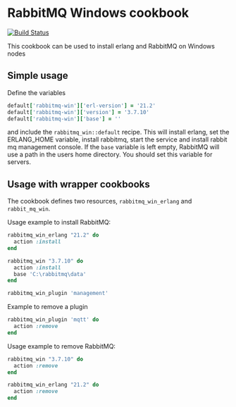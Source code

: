 # RabbitMQ Windows cookbook

[![Build Status](https://dev.azure.com/btcag-chef/rabbitmq-win/_apis/build/status/btc-ag.chef-rabbitmq-win?branchName=master)](https://dev.azure.com/btcag-chef/rabbitmq-win/_build/latest?definitionId=1?branchName=master)

This cookbook can be used to install erlang and RabbitMQ on Windows nodes

## Simple usage

Define the variables 

```ruby
default['rabbitmq-win']['erl-version'] = '21.2'
default['rabbitmq-win']['version'] = '3.7.10'
default['rabbitmq-win']['base'] = ''
```
and include the `rabbitmq_win::default` recipe. This will install erlang, set the ERLANG_HOME variable, install rabbitmq, start the service and install rabbit mq management console. 
If the `base` variable is left empty, RabbitMQ will use a path in the users home directory. You should set this variable for servers.

## Usage with wrapper cookbooks

The cookbook defines two resources, `rabbitmq_win_erlang` and `rabbit_mq_win`.

Usage example to install RabbitMQ:

```ruby
rabbitmq_win_erlang "21.2" do
  action :install
end

rabbitmq_win "3.7.10" do
  action :install
  base 'C:\rabbitmq\data'
end

rabbitmq_win_plugin 'management'
```

Example to remove a plugin

```ruby
rabbitmq_win_plugin 'mqtt' do
  action :remove
end
```

Usage example to remove RabbitMQ:

```ruby
rabbitmq_win "3.7.10" do
  action :remove
end

rabbitmq_win_erlang "21.2" do
  action :remove
end
```